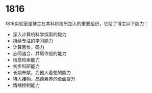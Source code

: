 # 1816
1816实验室是博主在本科阶段所加入的重要组织，它给了博主以下能力：

- 深入计算机科学探索的毅力
- 持续专注的学习能力
- 计算思维，码力
- 志同道合、并肩作战的能力
- 信息检索能力
- 初步科研能力
- 长期奉献，为他人着想的能力
- 待人接物、品德素养的全面提升
- 情绪控制能力